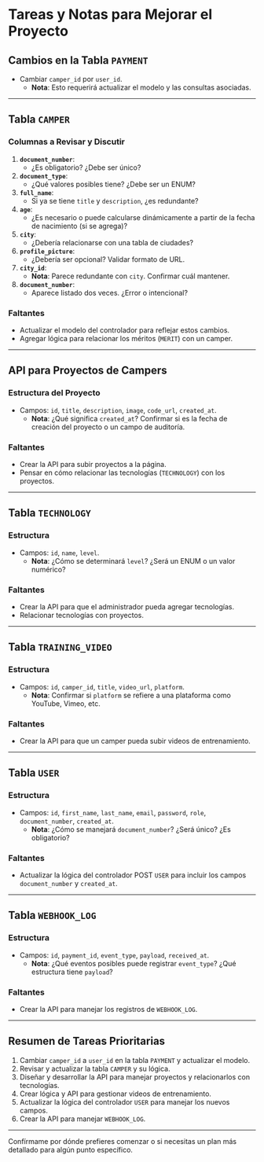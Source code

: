 # Tareas y Notas para Mejorar el Proyecto

## Cambios en la Tabla `PAYMENT`
- Cambiar `camper_id` por `user_id`.
  - **Nota**: Esto requerirá actualizar el modelo y las consultas asociadas.

---

## Tabla `CAMPER`

### **Columnas a Revisar y Discutir**
1. **`document_number`**:
   - ¿Es obligatorio? ¿Debe ser único?
2. **`document_type`**:
   - ¿Qué valores posibles tiene? ¿Debe ser un ENUM?
3. **`full_name`**:
   - Si ya se tiene `title` y `description`, ¿es redundante?
4. **`age`**:
   - ¿Es necesario o puede calcularse dinámicamente a partir de la fecha de nacimiento (si se agrega)?
5. **`city`**:
   - ¿Debería relacionarse con una tabla de ciudades?
6. **`profile_picture`**:
   - ¿Debería ser opcional? Validar formato de URL.
7. **`city_id`**:
   - **Nota**: Parece redundante con `city`. Confirmar cuál mantener.
8. **`document_number`**:
   - Aparece listado dos veces. ¿Error o intencional?

### **Faltantes**
- Actualizar el modelo del controlador para reflejar estos cambios.
- Agregar lógica para relacionar los méritos (`MERIT`) con un camper.

---

## API para Proyectos de Campers

### **Estructura del Proyecto**
- Campos: `id`, `title`, `description`, `image`, `code_url`, `created_at`.
  - **Nota**: ¿Qué significa `created_at`? Confirmar si es la fecha de creación del proyecto o un campo de auditoría.

### **Faltantes**
- Crear la API para subir proyectos a la página.
- Pensar en cómo relacionar las tecnologías (`TECHNOLOGY`) con los proyectos.

---

## Tabla `TECHNOLOGY`

### **Estructura**
- Campos: `id`, `name`, `level`.
  - **Nota**: ¿Cómo se determinará `level`? ¿Será un ENUM o un valor numérico?

### **Faltantes**
- Crear la API para que el administrador pueda agregar tecnologías.
- Relacionar tecnologías con proyectos.

---

## Tabla `TRAINING_VIDEO`

### **Estructura**
- Campos: `id`, `camper_id`, `title`, `video_url`, `platform`.
  - **Nota**: Confirmar si `platform` se refiere a una plataforma como YouTube, Vimeo, etc.

### **Faltantes**
- Crear la API para que un camper pueda subir videos de entrenamiento.

---

## Tabla `USER`

### **Estructura**
- Campos: `id`, `first_name`, `last_name`, `email`, `password`, `role`, `document_number`, `created_at`.
  - **Nota**: ¿Cómo se manejará `document_number`? ¿Será único? ¿Es obligatorio?

### **Faltantes**
- Actualizar la lógica del controlador POST `USER` para incluir los campos `document_number` y `created_at`.

---

## Tabla `WEBHOOK_LOG`

### **Estructura**
- Campos: `id`, `payment_id`, `event_type`, `payload`, `received_at`.
  - **Nota**: ¿Qué eventos posibles puede registrar `event_type`? ¿Qué estructura tiene `payload`?

### **Faltantes**
- Crear la API para manejar los registros de `WEBHOOK_LOG`.

---

## Resumen de Tareas Prioritarias

1. Cambiar `camper_id` a `user_id` en la tabla `PAYMENT` y actualizar el modelo.
2. Revisar y actualizar la tabla `CAMPER` y su lógica.
3. Diseñar y desarrollar la API para manejar proyectos y relacionarlos con tecnologías.
4. Crear lógica y API para gestionar videos de entrenamiento.
5. Actualizar la lógica del controlador `USER` para manejar los nuevos campos.
6. Crear la API para manejar `WEBHOOK_LOG`.

---

Confírmame por dónde prefieres comenzar o si necesitas un plan más detallado para algún punto específico.